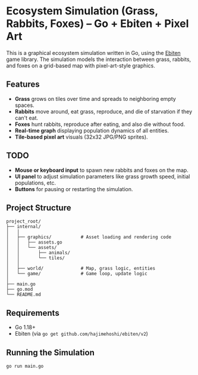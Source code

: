 # Ecosystem Simulation (Grass, Rabbits, Foxes) – Go + Ebiten + Pixel Art

This is a graphical ecosystem simulation written in Go, using the [Ebiten](https://ebiten.org/) game library. The simulation models the interaction between grass, rabbits, and foxes on a grid-based map with pixel-art-style graphics.

## Features

- **Grass** grows on tiles over time and spreads to neighboring empty spaces.
- **Rabbits** move around, eat grass, reproduce, and die of starvation if they can't eat.
- **Foxes** hunt rabbits, reproduce after eating, and also die without food.
- **Real-time graph** displaying population dynamics of all entities.
- **Tile-based pixel art** visuals (32x32 JPG/PNG sprites).

## TODO

- **Mouse or keyboard input** to spawn new rabbits and foxes on the map.
- **UI panel** to adjust simulation parameters like grass growth speed, initial populations, etc.
- **Buttons** for pausing or restarting the simulation.

## Project Structure

```
project_root/
├── internal/
│   │
│   ├── graphics/           # Asset loading and rendering code
│   │   ├── assets.go
│   │   └── assets/
│   │       ├── animals/
│   │       └── tiles/
│   │
│   ├── world/              # Map, grass logic, entities
│   └── game/               # Game loop, update logic
│
├── main.go
├── go.mod
└── README.md
```

## Requirements

- Go 1.18+
- Ebiten (via `go get github.com/hajimehoshi/ebiten/v2`)

## Running the Simulation

```bash
go run main.go
```
